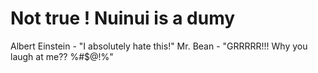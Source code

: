 # Not true ! Nuinui is a dumy

Albert Einstein - "I absolutely hate this!"
Mr. Bean - "GRRRRR!!! Why you laugh at me?? %#$@!%"
